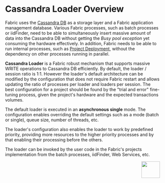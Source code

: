 # Cassandra Loader Overview

Fabric uses the [Cassandra DB](/articles/02_fabric_architecture/06_cassandra_keyspaces_for_fabric.md) as a storage layer and a Fabric application management database. Various Fabric processes, such as batch processes or iidFinder, need to be able to simultaneously insert massive amount of data into the Cassandra DB without getting the *Busy pool exception* yet consuming the hardware effectively. In addition, Fabric needs to be able to run internal processes, such as [Project Deployment](/articles/16_deploy_fabric/01_deploy_Fabric_project.md), without the dependency on other processes running in parallel.

**Cassandra Loader** is a Fabric robust mechanism that supports massive WRITE operations to Cassandra DB efficiently. By default, the loader / session ratio is 1:1. However the loader's default architecture can be modified by the configuration that does not require Fabric restart and allows updating the ratio of processes per loader and loaders per session. The best configuration for a project should be found by the "trial and error" fine-tuning process, given the project's hardware and the expected transactions volumes. 

The default loader is executed in an **asynchronous single** mode. The configuration enables overriding the default settings such as a mode (batch or single), queue size, number of threads, etc. 

The loader's configuration also enables the loader to work by predefined priority, providing more resources to the higher priority processes and by that enabling their processing before the others.

The loader can be invoked by the user code in the Fabric's projects implementation from the batch processes, iidFinder, Web Services, etc.



[<img align="right" width="60" height="54" src="/articles/images/Next.png">](02_loader_architecture.md)

